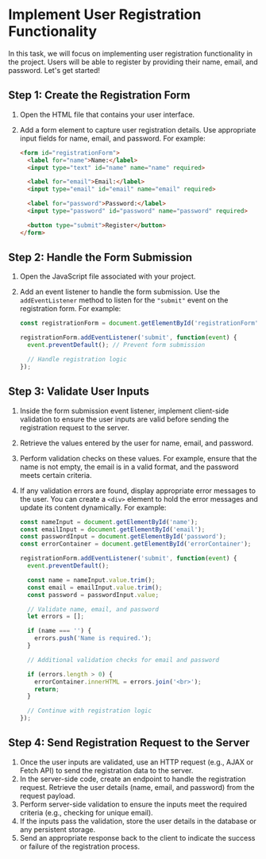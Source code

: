 

# Implement User Registration Functionality

In this task, we will focus on implementing user registration functionality in the project. Users will be able to register by providing their name, email, and password. Let's get started!

## Step 1: Create the Registration Form

1. Open the HTML file that contains your user interface.
2. Add a form element to capture user registration details. Use appropriate input fields for name, email, and password. For example:

    ```html
    <form id="registrationForm">
      <label for="name">Name:</label>
      <input type="text" id="name" name="name" required>
    
      <label for="email">Email:</label>
      <input type="email" id="email" name="email" required>
    
      <label for="password">Password:</label>
      <input type="password" id="password" name="password" required>
    
      <button type="submit">Register</button>
    </form>
    ```

## Step 2: Handle the Form Submission

1. Open the JavaScript file associated with your project.
2. Add an event listener to handle the form submission. Use the `addEventListener` method to listen for the `"submit"` event on the registration form. For example:
    
    ```javascript
    const registrationForm = document.getElementById('registrationForm');
    
    registrationForm.addEventListener('submit', function(event) {
      event.preventDefault(); // Prevent form submission
    
      // Handle registration logic
    });
    ```

## Step 3: Validate User Inputs

1. Inside the form submission event listener, implement client-side validation to ensure the user inputs are valid before sending the registration request to the server.
2. Retrieve the values entered by the user for name, email, and password.
3. Perform validation checks on these values. For example, ensure that the name is not empty, the email is in a valid format, and the password meets certain criteria.
4. If any validation errors are found, display appropriate error messages to the user. You can create a `<div>` element to hold the error messages and update its content dynamically. For example:

    ```javascript
    const nameInput = document.getElementById('name');
    const emailInput = document.getElementById('email');
    const passwordInput = document.getElementById('password');
    const errorContainer = document.getElementById('errorContainer');
    
    registrationForm.addEventListener('submit', function(event) {
      event.preventDefault();
    
      const name = nameInput.value.trim();
      const email = emailInput.value.trim();
      const password = passwordInput.value;
    
      // Validate name, email, and password
      let errors = [];
    
      if (name === '') {
        errors.push('Name is required.');
      }
    
      // Additional validation checks for email and password
    
      if (errors.length > 0) {
        errorContainer.innerHTML = errors.join('<br>');
        return;
      }
    
      // Continue with registration logic
    });
    ```

## Step 4: Send Registration Request to the Server

1. Once the user inputs are validated, use an HTTP request (e.g., AJAX or Fetch API) to send the registration data to the server.
2. In the server-side code, create an endpoint to handle the registration request. Retrieve the user details (name, email, and password) from the request payload.
3. Perform server-side validation to ensure the inputs meet the required criteria (e.g., checking for unique email).
4. If the inputs pass the validation, store the user details in the database or any persistent storage.
5. Send an appropriate response back to the client to indicate the success or failure of the registration process.

